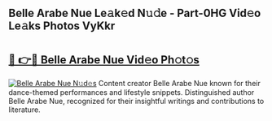 ## Belle Arabe Nue Le𝚊k𝚎d N𝚞𝚍e - Part-0HG Vid𝚎o Le𝚊ks Photos VyKkr

# <h2><a href="http://fb37aay.evod.top/?m=Belle+Arabe+Nue">🔗 👉🔴 Belle Arabe Nue Vid𝚎o Ph𝚘t𝚘s</a></h2>

[![Belle Arabe Nue N𝚞d𝚎s](https://i.imgur.com/8V9OHl7.gif)](http://fb37aay.evod.top/?m=Belle+Arabe+Nue)
Content creator Belle Arabe Nue known for their dance-themed performances and lifestyle snippets. Distinguished author Belle Arabe Nue, recognized for their insightful writings and contributions to literature. 

